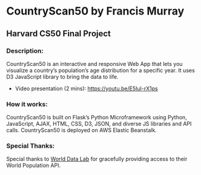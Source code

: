 # CountryScan50 by Francis Murray

## Harvard CS50 Final Project

### Description:
CountryScan50 is an interactive and responsive Web App that lets you visualize a country’s population’s age distribution for a specific year. It uses D3 JavaScript library to bring the data to life.

* Video presentation (2 mins): https://youtu.be/E5Iul-rX1ps

### How it works:
CountryScan50 is built on Flask’s Python Microframework using Python, JavaScript, AJAX, HTML, CSS, D3, JSON, and diverse JS libraries and API calls. CountryScan50 is deployed on AWS Elastic Beanstalk.

### Special Thanks:

Special thanks to [World Data Lab](https://worlddata.io/) for gracefully providing access to their World Population API.
